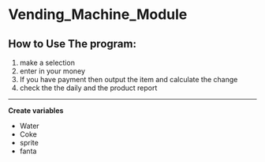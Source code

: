 # Vending_Machine_Module

## How to Use The program:
1) make a selection
2) enter in your money
3) If you have payment then output the item and calculate the change
4) check the the daily and the product report

----------------------------------------------------------------

**Create variables**
- Water 
- Coke
- sprite
- fanta

